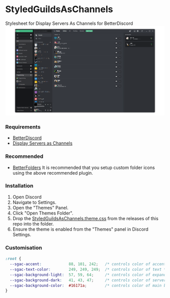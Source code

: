 # StyledGuildsAsChannels

Stylesheet for Display Servers As Channels for BetterDiscord
![PreviewImage](https://github.com/PINPAL/StyledGuildsAsChannels/blob/main/images/preview.png?raw=true)

### Requirements

- [BetterDiscord](https://betterdiscord.app/)
- [Display Servers as Channels](https://betterdiscord.app/plugin/DisplayServersAsChannels)

### Recommended

- [BetterFolders](https://betterdiscord.app/plugin/BetterFolders)
  It is recommended that you setup custom folder icons using the above recommended plugin.

### Installation

1. Open Discord
2. Navigate to Settings.
3. Open the "Themes" Panel.
4. Click "Open Themes Folder".
5. Drop the [StyledGuildsAsChannels.theme.css](https://github.com/PINPAL/StyledGuildsAsChannels/releases/latest/download/StyledGuildsAsChannels.theme.css) from the releases of this repo into the folder.
6. Ensure the theme is enabled from the "Themes" panel in Discord Settings.

### Customisation

<!-- prettier-ignore -->
```css
:root {
  --sgac-accent: 			88, 101, 242;	/* controls color of accent color */
  --sgac-text-color: 		249, 249, 249;	/* controls color of text */
  --sgac-background-light: 	57, 59, 64;		/* controls color of expanded folders */
  --sgac-background-dark: 	41, 43, 47;		/* controls color of servers and folders */
  --sgac-background-color: 	#16171a;		/* controls color of main background behind the server list */
}
```
